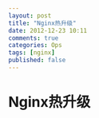 ```yaml
---
layout: post
title: "Nginx热升级"
date: 2012-12-23 10:11
comments: true
categories: Ops
tags: [nginx]
published: false
---
```


Nginx热升级
===========

